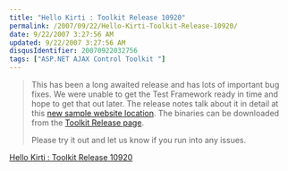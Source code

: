 ```yaml
---
title: "Hello Kirti : Toolkit Release 10920"
permalink: /2007/09/22/Hello-Kirti-Toolkit-Release-10920/
date: 9/22/2007 3:27:56 AM
updated: 9/22/2007 3:27:56 AM
disqusIdentifier: 20070922032756
tags: ["ASP.NET AJAX Control Toolkit "]
---
```

> This has been a long awaited release and has lots of important bug fixes. We were unable to get the Test Framework ready in time and hope to get that out later. The release notes talk about it in detail at this [new sample website location](http://asp.net/ajax/ajaxcontroltoolkit/samples). The binaries can be downloaded from the [Toolkit Release page](http://www.codeplex.com/AtlasControlToolkit/Release/ProjectReleases.aspx?ReleaseId=4941).
> 
> Please try it out and let us know if you run into any issues.
<!-- more -->

[Hello Kirti : Toolkit Release 10920](http://blogs.technet.com/kirtid/archive/2007/09/21/toolkit-release-10920.aspx)
